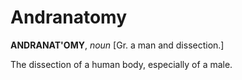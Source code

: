 # Andranatomy

**ANDRANAT'OMY**, _noun_ \[Gr. a man and dissection.\]

The dissection of a human body, especially of a male.